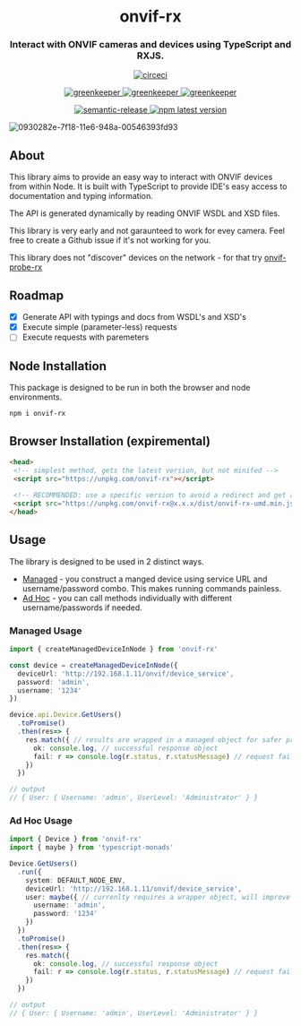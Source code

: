 <h1 align="center" style="border-bottom: none;">onvif-rx</h1>
<h3 align="center">Interact with ONVIF cameras and devices using TypeScript and RXJS.</h3>
<p align="center">
  <a href="https://circleci.com/gh/patrickmichalina/onvif-rx">
    <img alt="circeci" src="https://circleci.com/gh/patrickmichalina/onvif-rx.svg?style=shield">
  </a>
  <!-- <a href="https://codeclimate.com/github/patrickmichalina/onvif-rx/test_coverage">
    <img src="https://api.codeclimate.com/v1/badges/f40c9fff2927e49c3ea2/test_coverage" />
  </a>
  <a href="https://codeclimate.com/github/patrickmichalina/onvif-rx/maintainability">
    <img alt="codeclimate" src="https://api.codeclimate.com/v1/badges/f40c9fff2927e49c3ea2/maintainability">
  </a> -->
</p>
<p align="center">
  <a href="https://greenkeeper.io">
    <img alt="greenkeeper" src="https://badges.greenkeeper.io/semantic-release/semantic-release.svg">
  </a>
  <a href="https://david-dm.org/patrickmichalina/onvif-rx">
    <img alt="greenkeeper" src="https://david-dm.org/patrickmichalina/onvif-rx/status.svg">
  </a>
  <a href="https://david-dm.org/patrickmichalina/onvif-rx?type=dev">
    <img alt="greenkeeper" src="https://david-dm.org/patrickmichalina/onvif-rx/dev-status.svg">
  </a>
</p>
<p align="center">
  <a href="https://github.com/semantic-release/semantic-release">
    <img alt="semantic-release" src="https://img.shields.io/badge/%20%20%F0%9F%93%A6%F0%9F%9A%80-semantic--release-e10079.svg">
  </a>
  <a href="https://www.npmjs.com/package/onvif-rx">
    <img alt="npm latest version" src="https://img.shields.io/npm/v/onvif-rx/latest.svg">
  </a>
</p>

![0930282e-7f18-11e6-948a-00546393fd93](https://cloud.githubusercontent.com/assets/6701211/25729535/89c26d18-30fb-11e7-8701-af3bcdda410f.png)

## About
This library aims to provide an easy way to interact with ONVIF devices from within Node. It is built with TypeScript to provide IDE's easy access to
documentation and typing information. 

The API is generated dynamically by reading ONVIF WSDL and XSD files.

This library is very early and not garaunteed to work for evey camera. Feel free to create a Github issue if it's not working for you.

This library does not "discover" devices on the network - for that try [onvif-probe-rx](https://github.com/patrickmichalina/onvif-probe-rx)

## Roadmap

- [x] Generate API with typings and docs from WSDL's and XSD's
- [x] Execute simple (parameter-less) requests
- [ ] Execute requests with paremeters

## Node Installation
This package is designed to be run in both the browser and node environments.
```sh
npm i onvif-rx
```

## Browser Installation (expiremental)
```html
<head>
 <!-- simplest method, gets the latest version, but not minifed -->
 <script src="https://unpkg.com/onvif-rx"></script>
 
 <!-- RECOMMENDED: use a specific version to avoid a redirect and get a minified version --> 
 <script src="https://unpkg.com/onvif-rx@x.x.x/dist/onvif-rx-umd.min.js"></script>
</head>
```

## Usage
The library is designed to be used in 2 distinct ways.
- [Managed](#managed-usage) - you construct a manged device using service URL and username/password combo. This makes running commands painless.
- [Ad Hoc](#ad-hoc-usage) - you can call methods individually with different username/passwords if needed.

### Managed Usage
```ts
import { createManagedDeviceInNode } from 'onvif-rx'

const device = createManagedDeviceInNode({
  deviceUrl: 'http://192.168.1.11/onvif/device_service',
  password: 'admin',
  username: '1234'
})

device.api.Device.GetUsers()
  .toPromise()
  .then(res=> {
    res.match({ // results are wrapped in a managed object for safer processing
      ok: console.log, // successful response object
      fail: r => console.log(r.status, r.statusMessage) // request failure object
    })
  }) 

// output
// { User: { Username: 'admin', UserLevel: 'Administrator' } }
```

### Ad Hoc Usage
```ts
import { Device } from 'onvif-rx'
import { maybe } from 'typescript-monads'

Device.GetUsers()
  .run({
    system: DEFAULT_NODE_ENV,
    deviceUrl: 'http://192.168.1.11/onvif/device_service',
    user: maybe({ // currenlty requires a wrapper object, will improve in the future
      username: 'admin',
      password: '1234'
    })
  })
  .toPromise()
  .then(res=> {
    res.match({
      ok: console.log, // successful response object
      fail: r => console.log(r.status, r.statusMessage) // request failure object
    })
  }) 

// output
// { User: { Username: 'admin', UserLevel: 'Administrator' } }
```

